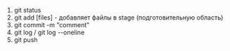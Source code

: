 1. git status
2. git add [files] - добавляет файлы в stage (подготовительную область)
3. git commit -m "comment"
4. git log / git log --oneline
5. git push